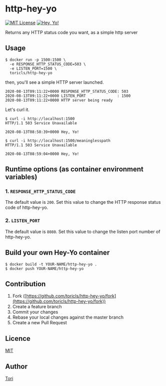 # http-hey-yo

[![MIT License](https://img.shields.io/badge/license-MIT-blue.svg?style=flat-square)][license]
[![Hey, Yo!](https://img.shields.io/badge/Hey-Yo!-orange.svg?style=flat-square)][hey-yo]

[license]: https://github.com/toricls/http-hey-yo/blob/master/LICENSE
[hey-yo]: https://github.com/topics/hey-yo
Returns any HTTP status code you want, as a simple http server

## Usage

```shell
$ docker run -p 1500:1500 \
  -e RESPONSE_HTTP_STATUS_CODE=503 \
  -e LISTEN_PORT=1500 \
  toricls/http-hey-yo
```

then, you'll see a simple HTTP server launched.

```shell
2020-08-13T09:11:22+0000 RESPONSE_HTTP_STATUS_CODE: 503
2020-08-13T09:11:22+0000 LISTEN_PORT              : 1500
2020-08-13T09:11:22+0000 HTTP server being ready

```

Let's curl it.

```shell
$ curl -i http://localhost:1500
HTTP/1.1 503 Service Unavailable

2020-08-13T08:58:39+0000 Hey, Yo!

$ curl -i http://localhost:1500/meaninglesspath
HTTP/1.1 503 Service Unavailable

2020-08-13T08:59:04+0000 Hey, Yo!
```

## Runtime options (as container environment variables)

### 1. `RESPONSE_HTTP_STATUS_CODE`

The default value is `200`. Set this value to change the HTTP response status code of http-hey-yo.

### 2. `LISTEN_PORT`

The default value is `8080`. Set this value to change the listen port number of http-hey-yo.

## Build your own Hey-Yo container

```shell
$ docker build -t YOUR-NAME/http-hey-yo .
$ docker push YOUR-NAME/http-hey-yo
```

## Contribution

1. Fork ([https://github.com/toricls/http-hey-yo/fork](https://github.com/toricls/http-hey-yo/fork))
1. Create a feature branch
1. Commit your changes
1. Rebase your local changes against the master branch
1. Create a new Pull Request

## Licence

[MIT](LICENSE)

## Author

[Tori](https://github.com/toricls)

